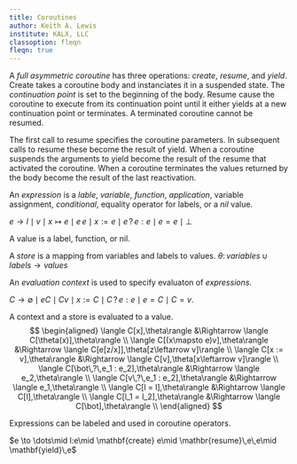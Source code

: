 ```yaml
---
title: Coroutines
author: Keith A. Lewis
institute: KALX, LLC
classoption: fleqn
fleqn: true
---
```


A _full asymmetric coroutine_ has three operations: _create_, _resume_, and _yield_.
Create takes a coroutine body and instanciates it in a suspended state.
The _continuation point_ is set to the beginning of the body. Resume cause the
coroutine to execute from its continuation point until it either yields
at a new continuation point or terminates. A terminated coroutine cannot be resumed.

The first call to resume specifies the coroutine parameters. In subsequent calls to
resume these become the result of yield. When a coroutine suspends the arguments
to yield become the result of the resume that activated the coroutine.
When a coroutine terminates the values returned by the body become the result
of the last reactivation.

An _expression_ is a _lable_, _variable_, _function_, _application_, variable assignment, _conditional_,
equality operator for labels, or a _nil_ value.

$e \to l\mid v\mid x\mapsto e\mid e\,e\mid x := e\mid e\,?\,e : e\mid e = e\mid \bot$

A value is a label, function, or nil.

A _store_ is a mapping from variables and labels to values.
$\theta\colon\mathit{variables}\cup\mathit{labels}\to\mathit{values}$

An _evaluation context_ is used to specify evaluaton of _expressions_.

$C \to \emptyset\mid e C\mid C v\mid x := C\mid  C\,?\,e : e\mid e = C\mid C = v$.

A context and a store is evaluated to a value.
$$
\begin{aligned}
	\langle C[x],\theta\rangle &\Rightarrow \langle C[\theta(x)],\theta\rangle \\
	\langle C[(x\mapsto e)v],\theta\rangle &\Rightarrow \langle C[e[z/x]],\theta[z\leftarrow v]\rangle \\
	\langle C[x := v],\theta\rangle &\Rightarrow \langle C[v],\theta[x\leftarrow v]\rangle \\
	\langle C[\bot\,?\,e_1 : e_2],\theta\rangle &\Rightarrow \langle e_2,\theta\rangle \\
	\langle C[v\,?\,e_1 : e_2],\theta\rangle &\Rightarrow \langle e_1,\theta\rangle \\
	\langle C[l = l],\theta\rangle &\Rightarrow \langle C[l],\theta\rangle \\
	\langle C[l_1 = l_2],\theta\rangle &\Rightarrow \langle C[\bot],\theta\rangle \\
\end{aligned}
$$

Expressions can be labeled and used in coroutine operators.

$e \to \dots\mid l:e\mid \mathbf{create} e\mid \mathbr{resume}\,e\,e\mid \mathbf{yield}\,e$
